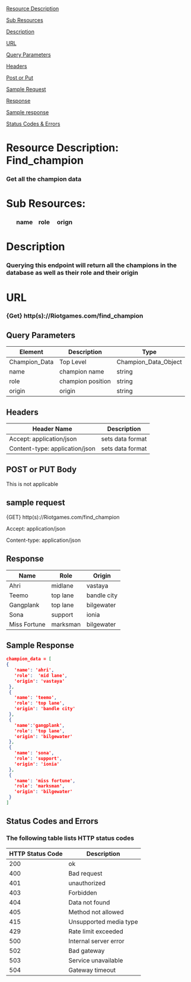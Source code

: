 [Resource Description](https://github.com/Cooprdog/champion-api-sample/blob/main/README.md#resource-description-find_champion)

[Sub Resources](https://github.com/Cooprdog/champion-api-sample/blob/main/README.md#sub-resources)

[Description](https://github.com/Cooprdog/champion-api-sample/blob/main/README.md#description)

[URL](https://github.com/Cooprdog/champion-api-sample/blob/main/README.md#url)

[Query Parameters](https://github.com/Cooprdog/champion-api-sample/blob/main/README.md#query-parameters)

[Headers](https://github.com/Cooprdog/champion-api-sample/blob/main/README.md#headers)

[Post or Put](https://github.com/Cooprdog/champion-api-sample/blob/main/README.md#post-or-put-bodyt)

[Sample Request](https://github.com/Cooprdog/champion-api-sample/blob/main/README.md#sample-request)

[Response](https://github.com/Cooprdog/champion-api-sample/blob/main/README.md#response)

[Sample response](https://github.com/Cooprdog/champion-api-sample/blob/main/README.md#sample-response)

[Status Codes & Errors](https://github.com/Cooprdog/champion-api-sample#status-codes-and-errors)

# Resource Description: Find_champion
### Get all the champion data

# Sub Resources:
### &nbsp;&nbsp;&nbsp;&nbsp;&nbsp;&nbsp; name   &nbsp;&nbsp;&nbsp;role  &nbsp;&nbsp;&nbsp;  orign

# Description
### Querying this endpoint will return all the champions in the database as well as their role and their origin

# URL
### {Get} http(s)://Riotgames.com/find_champion

## Query Parameters


| Element       | Description | Type                   |
| ------------  | ----------  | -----------------------|        
| Champion_Data | Top Level          | Champion_Data_Object |
|   name        | champion name      | string               |
|   role        | champion position  | string               |
|   origin      | origin             | string               |

## Headers

| Header Name                    | Description        |
|--------------------------------|--------------------|
| Accept: application/json       |sets data format    |
| Content-type: application/json |sets data format    | 

## POST or PUT Body 

This is not applicable

## sample request

{GET} http(s)://Riotgames.com/find_champion

Accept: application/json

Content-type: application/json 

## Response

| Name           | Role          | Origin         |
|----------------|---------------|----------------|
| Ahri           | midlane       | vastaya        |
| Teemo          | top lane      | bandle city    |
| Gangplank      | top lane      | bilgewater     |
| Sona           | support       | ionia          |
| Miss Fortune   | marksman      | bilgewater     |

## Sample Response

```JSON
champion_data = [
{
   'name': 'ahri',
   'role':  'mid lane',
   'origin': 'vastaya'
 },
 {
   'name': 'teemo',
   'role': 'top lane',
   'origin': 'bandle city'
 },
 {
   'name':'gangplank',
   'role': 'top lane',
   'origin': 'bilgewater'
 },
 {
   'name': 'sona',
   'role': 'support',
   'origin': 'ionia'
 },
 {
   'name': 'miss fortune',
   'role': 'marksman',
   'origin': 'bilgewater'
 }
]
```

## Status Codes and Errors

### The following table lists HTTP status codes

| HTTP Status Code     |  Description             | 
|----------------------|--------------------------|
| 200                  | ok                       | 
| 400                  | Bad request              | 
| 401                  | unauthorized             | 
| 403                  |  Forbidden               | 
| 404                  | Data not found           | 
| 405                  | Method not allowed       | 
| 415                  | Unsupported media type   | 
| 429                  | Rate limit exceeded      |
| 500                  | Internal server error    |
| 502                  | Bad gateway              |
| 503                  | Service unavailable      |
| 504                  | Gateway timeout          |
